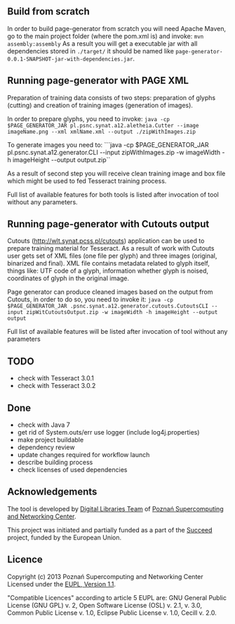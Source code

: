 ## Build from scratch

In order to build page-generator from scratch you will need Apache Maven, go to the main
project folder (where the pom.xml is) and invoke: 
```mvn assembly:assembly```
As a result you will get a executable jar with all dependencies stored in ```./target/``` it should be 
named like ```page-generator-0.0.1-SNAPSHOT-jar-with-dependencies.jar```.

## Running page-generator with PAGE XML

Preparation of training data consists of two steps: preparation of glyphs (cutting) and 
creation of training images (generation of images). 

In order to prepare glyphs, you need to invoke:
```java -cp $PAGE_GENERATOR_JAR pl.psnc.synat.a12.aletheia.Cutter --image imageName.png --xml xmlName.xml --output ./zipWithImages.zip```

To generate images you need to:
```java -cp $PAGE_GENERATOR_JAR pl.psnc.synat.a12.generator.CLI --input zipWithImages.zip -w imageWidth -h imageHeight --output output.zip``

As a result of second step you will receive clean training image and box file which might be used to fed Tesseract 
training process. 

Full list of available features for both tools is listed after invocation of tool without any parameters.

## Running page-generator with Cutouts output

Cutouts (http://wlt.synat.pcss.pl/cutouts) application can be used to prepare training material for Tesseract. 
As a result of work with Cutouts user gets set of XML files (one file per glyph) and three images (original, 
binarized and final). XML file contains metadata related to glyph itself, things like: UTF code of a glyph, 
information whether glyph is noised, coordinates of glyph in the original image.

Page generator can produce cleaned images based on the output from Cutouts, in order to do so, 
you need to invoke it:
```java -cp $PAGE_GENERATOR_JAR .psnc.synat.a12.generator.cutouts.CutoutsCLI --input zipWitCutoutsOutput.zip -w imageWidth -h imageHeight --output output```

Full list of available features will be listed after invocation of tool without any parameters

## TODO

* check with Tesseract 3.0.1
* check with Tesseract 3.0.2

## Done
* check with Java 7 
* get rid of System.outs/err use logger (include log4j.properties) 
* make project buildable
* dependency review
* update changes required for workflow launch
* describe building process 
* check licenses of used dependencies 


## Acknowledgements
The tool is developed by [Digital Libraries Team](http://dl.psnc.pl/) of 
[Poznań Supercomputing and Networking Center](http://www.man.poznan.pl/).

This project was initiated and partially funded as a part of the 
[Succeed](succeed-project.eu) project, funded by the European Union.

## Licence
Copyright (c) 2013 Poznań Supercomputing and Networking Center  
Licensed under the [EUPL, Version 1.1](https://joinup.ec.europa.eu/software/page/eupl/licence-eupl). 

"Compatible Licences" according to article 5 EUPL are: GNU General Public License (GNU GPL) v. 2, Open Software License (OSL) v. 2.1, v. 3.0, Common Public License v. 1.0, Eclipse Public License v. 1.0, Cecill v. 2.0.
